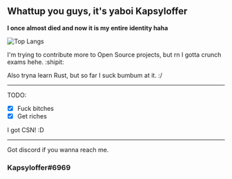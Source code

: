 ## Whattup you guys, it's yaboi Kapsyloffer
**I once almost died and now it is my entire identity haha**

![Top Langs](https://github-readme-stats.vercel.app/api/top-langs/?username=Kapsyloffer&layout=compact&theme=tokyonight)

I'm trying to contribute more to Open Source projects, but rn I gotta crunch exams hehe. :shipit:

Also tryna learn Rust, but so far I suck bumbum at it. :/

---
TODO:
- [x] Fuck bitches
- [x] Get riches

I got CSN! :D

---

Got discord if you wanna reach me.

### Kapsyloffer#6969
